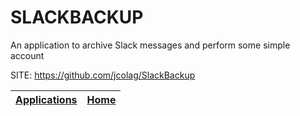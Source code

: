 # SLACKBACKUP
 
 An application to archive Slack messages and perform some simple account
 
 SITE: https://github.com/jcolag/SlackBackup

 | [Applications](https://portable-linux-apps.github.io/apps.html) | [Home](https://portable-linux-apps.github.io)
 | --- | --- |
